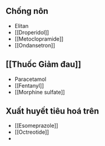 ## Chống nôn
- Elitan
- [[Droperidol]]
- [[Metoclopramide]]
- [[Ondansetron]]

## [[Thuốc Giảm đau]]
- Paracetamol
- [[Fentanyl]]
- [[Morphine sulfate]]
## Xuất huyết tiêu hoá trên
- [[Esomeprazole]]
- [[Octreotide]]
- 




